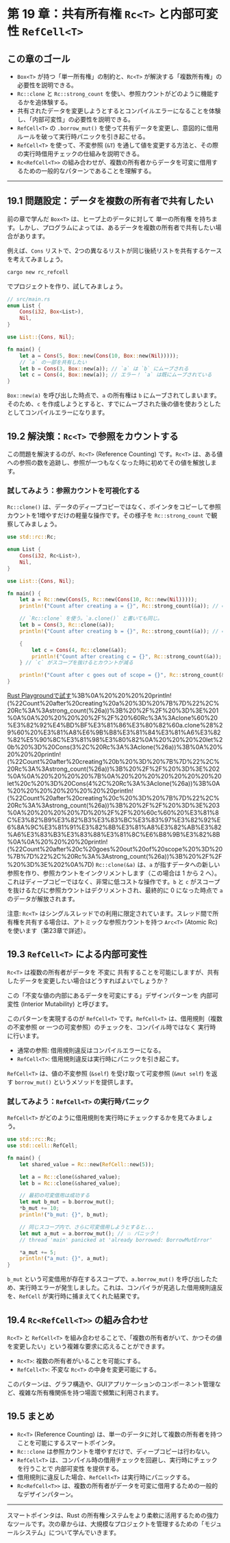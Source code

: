 # 第 19 章：共有所有権 `Rc<T>` と内部可変性 `RefCell<T>`

## この章のゴール
- `Box<T>` が持つ「単一所有権」の制約と、`Rc<T>` が解決する「複数所有権」の必要性を説明できる。
- `Rc::clone` と `Rc::strong_count` を使い、参照カウントがどのように機能するかを追体験する。
- 共有されたデータを変更しようとするとコンパイルエラーになることを体験し、「内部可変性」の必要性を説明できる。
- `RefCell<T>` の `.borrow_mut()` を使って共有データを変更し、意図的に借用ルールを破って実行時パニックを引き起こせる。
- `RefCell<T>` を使って、不変参照 (`&T`) を通して値を変更する方法と、その際の実行時借用チェックの仕組みを説明できる。
- `Rc<RefCell<T>>` の組み合わせが、複数の所有者からデータを可変に借用するための一般的なパターンであることを理解する。

---

## 19.1 問題設定：データを複数の所有者で共有したい

前の章で学んだ `Box<T>` は、ヒープ上のデータに対して 単一の所有権 を持ちます。しかし、プログラムによっては、あるデータを複数の所有者で共有したい場合があります。

例えば、`Cons` リストで、2つの異なるリストが同じ後続リストを共有するケースを考えてみましょう。

```sh
cargo new rc_refcell
```
でプロジェクトを作り、試してみましょう。

```rust
// src/main.rs
enum List {
    Cons(i32, Box<List>),
    Nil,
}

use List::{Cons, Nil};

fn main() {
    let a = Cons(5, Box::new(Cons(10, Box::new(Nil)))));
    // `a` の一部を共有したい
    let b = Cons(3, Box::new(a)); // `a` は `b` にムーブされる
    let c = Cons(4, Box::new(a)); // エラー！ `a` は既にムーブされている
}
```
`Box::new(a)` を呼び出した時点で、`a` の所有権は `b` にムーブされてしまいます。そのため、`c` を作成しようとすると、すでにムーブされた後の値を使おうとしたとしてコンパイルエラーになります。

## 19.2 解決策：`Rc<T>` で参照をカウントする

この問題を解決するのが、`Rc<T>` (Reference Counting) です。`Rc<T>` は、ある値への参照の数を追跡し、参照が一つもなくなった時に初めてその値を解放します。

### 試してみよう：参照カウントを可視化する

`Rc::clone()` は、データのディープコピーではなく、ポインタをコピーして参照カウントを1増やすだけの軽量な操作です。その様子を `Rc::strong_count` で観察してみましょう。

```rust
use std::rc::Rc;

enum List {
    Cons(i32, Rc<List>),
    Nil,
}

use List::{Cons, Nil};

fn main() {
    let a = Rc::new(Cons(5, Rc::new(Cons(10, Rc::new(Nil)))));
    println!("Count after creating a = {}", Rc::strong_count(&a)); // => 1

    // `Rc::clone` を使う。`a.clone()` と書いても同じ。
    let b = Cons(3, Rc::clone(&a));
    println!("Count after creating b = {}", Rc::strong_count(&a)); // => 2

    {
        let c = Cons(4, Rc::clone(&a));
        println!("Count after creating c = {}", Rc::strong_count(&a)); // => 3
    } // `c` がスコープを抜けるとカウントが減る

    println!("Count after c goes out of scope = {}", Rc::strong_count(&a)); // => 2
}
```
[Rust Playgroundで試す](https://play.rust-lang.org/?version=stable&mode=debug&edition=2021&code=use%20std%3A%3Arc%3A%3ARc%3B%0A%0Aenum%20List%20%7B%0A%20%20%20%20Cons(i32%2C%20Rc%3CList%3E)%2C%0A%20%20%20%20Nil%2C%0A%7D%0A%0Ause%20List%3A%3A%7BCons%2C%20Nil%7D%3B%0A%0Afn%20main()%20%7B%0A%20%20%20%20let%20a%20%3D%20Rc%3A%3Anew(Cons(5%2C%20Rc%3A%3Anew(Cons(10%2C%20Rc%3A%3Anew(Nil))))))%3B%0A%20%20%20%20println!(%22Count%20after%20creating%20a%20%3D%20%7B%7D%22%2C%20Rc%3A%3Astrong_count(%26a))%3B%20%2F%2F%20%3D%3E%201%0A%0A%20%20%20%20%2F%2F%20%60Rc%3A%3Aclone%60%20%E3%82%92%E4%BD%BF%E3%81%86%E3%80%82%60a.clone%28%29%60%20%E3%81%A8%E6%9B%B8%E3%81%84%E3%81%A6%E3%82%82%E5%90%8C%E3%81%98%E3%80%82%0A%20%20%20%20let%20b%20%3D%20Cons(3%2C%20Rc%3A%3Aclone(%26a))%3B%0A%20%20%20%20println!(%22Count%20after%20creating%20b%20%3D%20%7B%7D%22%2C%20Rc%3A%3Astrong_count(%26a))%3B%20%2F%2F%20%3D%3E%202%0A%0A%20%20%20%20%7B%0A%20%20%20%20%20%20%20%20let%20c%20%3D%20Cons(4%2C%20Rc%3A%3Aclone(%26a))%3B%0A%20%20%20%20%20%20%20%20println!(%22Count%20after%20creating%20c%20%3D%20%7B%7D%22%2C%20Rc%3A%3Astrong_count(%26a))%3B%20%2F%2F%20%3D%3E%203%0A%20%20%20%20%7D%20%2F%2F%20%60c%60%20%E3%81%8C%E3%82%B9%E3%82%B3%E3%83%BC%E3%83%97%E3%82%92%E6%8A%9C%E3%81%91%E3%82%8B%E3%81%A8%E3%82%AB%E3%82%A6%E3%83%B3%E3%83%88%E3%81%8C%E6%B8%9B%E3%82%8B%0A%0A%20%20%20%20println!(%22Count%20after%20c%20goes%20out%20of%20scope%20%3D%20%7B%7D%22%2C%20Rc%3A%3Astrong_count(%26a))%3B%20%2F%2F%20%3D%3E%202%0A%7D)
`Rc::clone(&a)` は、`a` が指すデータへの新しい参照を作り、参照カウントをインクリメントします（この場合は 1 から 2 へ）。これはディープコピーではなく、非常に低コストな操作です。`b` と `c` がスコープを抜けるたびに参照カウントはデクリメントされ、最終的に 0 になった時点で `a` のデータが解放されます。

注意: `Rc<T>` はシングルスレッドでの利用に限定されています。スレッド間で所有権を共有する場合は、アトミックな参照カウントを持つ `Arc<T>` (Atomic Rc) を使います（第23章で詳述）。

## 19.3 `RefCell<T>` による内部可変性

`Rc<T>` は複数の所有者がデータを 不変に 共有することを可能にしますが、共有したデータを変更したい場合はどうすればよいでしょうか？

この「不変な値の内部にあるデータを可変にする」デザインパターンを 内部可変性 (Interior Mutability) と呼びます。

このパターンを実現するのが `RefCell<T>` です。`RefCell<T>` は、借用規則（複数の不変参照 or 一つの可変参照）のチェックを、コンパイル時ではなく 実行時 に行います。

- 通常の参照: 借用規則違反はコンパイルエラーになる。
- `RefCell<T>`: 借用規則違反は実行時にパニックを引き起こす。

`RefCell<T>` は、値の不変参照 (`&self`) を受け取って可変参照 (`&mut self`) を返す `borrow_mut()` というメソッドを提供します。

### 試してみよう：`RefCell<T>` の実行時パニック

`RefCell<T>` がどのように借用規則を実行時にチェックするかを見てみましょう。

```rust
use std::rc::Rc;
use std::cell::RefCell;

fn main() {
    let shared_value = Rc::new(RefCell::new(5));

    let a = Rc::clone(&shared_value);
    let b = Rc::clone(&shared_value);

    // 最初の可変借用は成功する
    let mut b_mut = b.borrow_mut();
    *b_mut += 10;
    println!("b_mut: {}", b_mut);

    // 同じスコープ内で、さらに可変借用しようとすると...
    let mut a_mut = a.borrow_mut(); // 💥 パニック！
    // thread 'main' panicked at 'already borrowed: BorrowMutError'

    *a_mut += 5;
    println!("a_mut: {}", a_mut);
}
```
`b_mut` という可変借用が存在するスコープで、`a.borrow_mut()` を呼び出したため、実行時エラーが発生しました。これは、コンパイラが見逃した借用規則違反を、`RefCell` が実行時に捕まえてくれた結果です。

## 19.4 `Rc<RefCell<T>>` の組み合わせ

`Rc<T>` と `RefCell<T>` を組み合わせることで、「複数の所有者がいて、かつその値を変更したい」という複雑な要求に応えることができます。

- `Rc<T>`: 複数の所有者がいることを可能にする。
- `RefCell<T>`: 不変な `Rc<T>` の中身を変更可能にする。

このパターンは、グラフ構造や、GUIアプリケーションのコンポーネント管理など、複雑な所有権関係を持つ場面で頻繁に利用されます。

## 19.5 まとめ

- `Rc<T>` (Reference Counting) は、単一のデータに対して複数の所有者を持つことを可能にするスマートポインタ。
- `Rc::clone` は参照カウントを増やすだけで、ディープコピーは行わない。
- `RefCell<T>` は、コンパイル時の借用チェックを回避し、実行時にチェックを行うことで 内部可変性 を提供する。
- 借用規則に違反した場合、`RefCell<T>` は実行時にパニックする。
- `Rc<RefCell<T>>` は、複数の所有者がデータを可変に借用するための一般的なデザインパターン。

---

スマートポインタは、Rust の所有権システムをより柔軟に活用するための強力なツールです。次の章からは、大規模なプロジェクトを管理するための「モジュールシステム」について学んでいきます。
